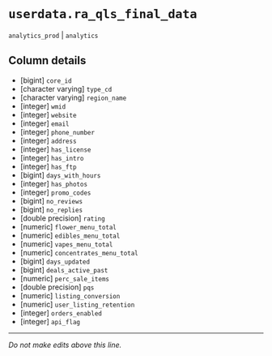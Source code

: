 # `userdata.ra_qls_final_data`
`analytics_prod` | `analytics`

## Column details
* [bigint]    `core_id`
* [character varying] `type_cd`
* [character varying] `region_name`
* [integer]   `wmid`
* [integer]   `website`
* [integer]   `email`
* [integer]   `phone_number`
* [integer]   `address`
* [integer]   `has_license`
* [integer]   `has_intro`
* [integer]   `has_ftp`
* [bigint]    `days_with_hours`
* [integer]   `has_photos`
* [integer]   `promo_codes`
* [bigint]    `no_reviews`
* [bigint]    `no_replies`
* [double precision] `rating`
* [numeric]   `flower_menu_total`
* [numeric]   `edibles_menu_total`
* [numeric]   `vapes_menu_total`
* [numeric]   `concentrates_menu_total`
* [bigint]    `days_updated`
* [bigint]    `deals_active_past`
* [numeric]   `perc_sale_items`
* [double precision] `pqs`
* [numeric]   `listing_conversion`
* [numeric]   `user_listing_retention`
* [integer]   `orders_enabled`
* [integer]   `api_flag`

-------------------------------------------------------------------------------
*Do not make edits above this line.*
